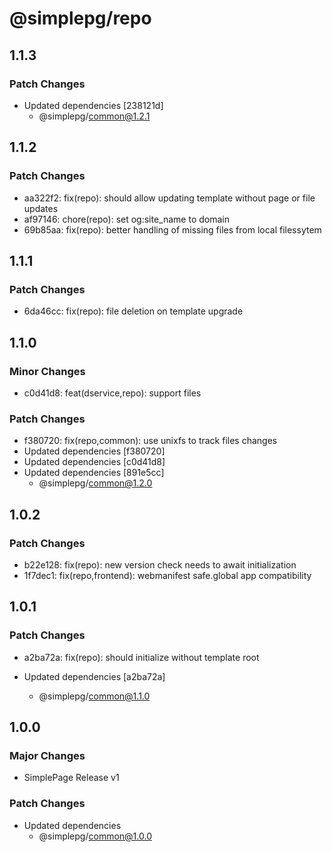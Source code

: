 # @simplepg/repo

## 1.1.3

### Patch Changes

- Updated dependencies [238121d]
  - @simplepg/common@1.2.1

## 1.1.2

### Patch Changes

- aa322f2: fix(repo): should allow updating template without page or file updates
- af97146: chore(repo): set og:site_name to domain
- 69b85aa: fix(repo): better handling of missing files from local filessytem

## 1.1.1

### Patch Changes

- 6da46cc: fix(repo): file deletion on template upgrade

## 1.1.0

### Minor Changes

- c0d41d8: feat(dservice,repo): support files

### Patch Changes

- f380720: fix(repo,common): use unixfs to track files changes
- Updated dependencies [f380720]
- Updated dependencies [c0d41d8]
- Updated dependencies [891e5cc]
  - @simplepg/common@1.2.0

## 1.0.2

### Patch Changes

- b22e128: fix(repo): new version check needs to await initialization
- 1f7dec1: fix(repo,frontend): webmanifest safe.global app compatibility

## 1.0.1

### Patch Changes

- a2ba72a: fix(repo): should initialize without template root

- Updated dependencies [a2ba72a]
  - @simplepg/common@1.1.0

## 1.0.0

### Major Changes

- SimplePage Release v1

### Patch Changes

- Updated dependencies
  - @simplepg/common@1.0.0
